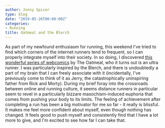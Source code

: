 ```yaml
---
author: Jonny Spicer
type: blog
date: "2019-05-26T00:00:00Z"
categories:
- Running
title: Oatmeal and the Blerch
---
```

As part of my newfound enthusiasm for running, this weekend I've tried to find which corners of the internet runners tend to frequent, so I can
properly integrate myself into their society. In so doing, I discovered [this wonderful series of webcomics](https://theoatmeal.com/comics/running) by The Oatmeal, who it turns out
is an ultra runner. I was particularly inspired by the Blerch, and there is undoubtedly a part of my brain that I can freely associate with it (incidentally, I've
previously come to think of it as Jerry, the catastrophically uninspiring father from Rick and Morty). During my brief foray into the crossroads between online
and running culture, it seems distance runners in particular seem to revel in a particularly bizzare masochism-induced euphoria that comes from pushing your body
to its limits. The feeling of achievement after completing a run has been a big motivator for me so far - it really is blissful. It makes me feel more confident
about myself, even though nothing has changed. It feels good to push myself and consistently find that I have a lot more to give, and I'm excited to see how far I can
take that.
